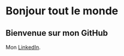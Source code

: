 # Bonjour tout le monde

## Bienvenue sur mon GitHub

Mon [LinkedIn](https://www.linkedin.com/in/augustin-devaux-96997890/).
